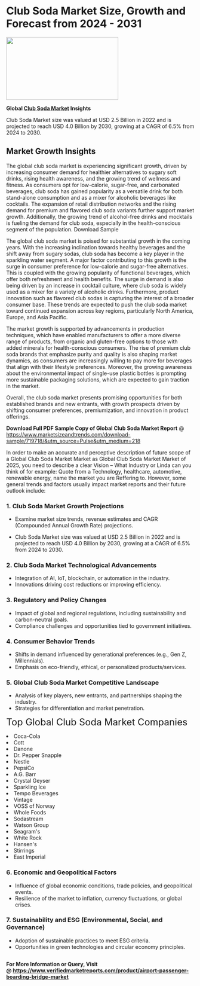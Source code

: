 <H1>Club Soda Market Size, Growth and Forecast from 2024 - 2031</H1><img class="aligncenter size-medium wp-image-584254" src="https://thirdeyenews.in/wp-content/uploads/2024/09/Global-Market-Research-300x168.jpeg" alt="" width="300" height="168" /><p><strong>Global&nbsp;<a href="https://www.marketsizeandtrends.com/download-sample/719718/&amp;utm_source=Pulse&amp;utm_medium=218">Club Soda Market</a> Insights</strong></p><p>Club Soda Market size was valued at USD 2.5 Billion in 2022 and is projected to reach USD 4.0 Billion by 2030, growing at a CAGR of 6.5% from 2024 to 2030.</p><p><h2>Market Growth Insights</h2> The global club soda market is experiencing significant growth, driven by increasing consumer demand for healthier alternatives to sugary soft drinks, rising health awareness, and the growing trend of wellness and fitness. As consumers opt for low-calorie, sugar-free, and carbonated beverages, club soda has gained popularity as a versatile drink for both stand-alone consumption and as a mixer for alcoholic beverages like cocktails. The expansion of retail distribution networks and the rising demand for premium and flavored club soda variants further support market growth. Additionally, the growing trend of alcohol-free drinks and mocktails is fueling the demand for club soda, especially in the health-conscious segment of the population. Download Sample <p>The global club soda market is poised for substantial growth in the coming years. With the increasing inclination towards healthy beverages and the shift away from sugary sodas, club soda has become a key player in the sparkling water segment. A major factor contributing to this growth is the surge in consumer preference for low-calorie and sugar-free alternatives. This is coupled with the growing popularity of functional beverages, which offer both refreshment and health benefits. The surge in demand is also being driven by an increase in cocktail culture, where club soda is widely used as a mixer for a variety of alcoholic drinks. Furthermore, product innovation such as flavored club sodas is capturing the interest of a broader consumer base. These trends are expected to push the club soda market toward continued expansion across key regions, particularly North America, Europe, and Asia Pacific.</p> <p>The market growth is supported by advancements in production techniques, which have enabled manufacturers to offer a more diverse range of products, from organic and gluten-free options to those with added minerals for health-conscious consumers. The rise of premium club soda brands that emphasize purity and quality is also shaping market dynamics, as consumers are increasingly willing to pay more for beverages that align with their lifestyle preferences. Moreover, the growing awareness about the environmental impact of single-use plastic bottles is prompting more sustainable packaging solutions, which are expected to gain traction in the market.</p> <p>Overall, the club soda market presents promising opportunities for both established brands and new entrants, with growth prospects driven by shifting consumer preferences, premiumization, and innovation in product offerings.</p> </p><p><span class=""><strong>Download Full PDF Sample Copy of Global Club Soda Market Report</strong> @ <a href="https://www.marketsizeandtrends.com/download-sample/719718/&amp;utm_source=Pulse&amp;utm_medium=218" target="_blank">https://www.marketsizeandtrends.com/download-sample/719718/&amp;utm_source=Pulse&amp;utm_medium=218</a></span></p><p>In order to make an accurate and perceptive description of future scope of a Global&nbsp;Club Soda Market Market as Global&nbsp;Club Soda Market Market of 2025, you need to describe a clear Vision &ndash; What Industry or Linda can you think of for example: Quote from a Technology, healthcare, automotive, renewable energy, name the market you are Reffering to. However, some general trends and factors usually impact market reports and their future outlook include:</p><h3>1.&nbsp;<strong>Club Soda Market Growth Projections</strong></h3><ul><li>Examine market size trends, revenue estimates and CAGR (Compounded Annual Growth Rate) projections.</li><li><p>Club Soda Market size was valued at USD 2.5 Billion in 2022 and is projected to reach USD 4.0 Billion by 2030, growing at a CAGR of 6.5% from 2024 to 2030.</p></li></ul><h3>2.&nbsp;<strong>Club Soda Market Technological Advancements</strong></h3><ul><li>Integration of AI, IoT, blockchain, or automation in the industry.</li><li>Innovations driving cost reductions or improving efficiency.</li></ul><h3>3.&nbsp;<strong>Regulatory and Policy Changes</strong></h3><ul><li>Impact of global and regional regulations, including sustainability and carbon-neutral goals.</li><li>Compliance challenges and opportunities tied to government initiatives.</li></ul><h3>4.&nbsp;<strong>Consumer Behavior Trends</strong></h3><ul><li>Shifts in demand influenced by generational preferences (e.g., Gen Z, Millennials).</li><li>Emphasis on eco-friendly, ethical, or personalized products/services.</li></ul><h3>5.&nbsp;<strong>Global Club Soda Market Competitive Landscape</strong></h3><ul><li>Analysis of key players, new entrants, and partnerships shaping the industry.</li><li>Strategies for differentiation and market penetration.</li></ul><p data-pm-slice="1 1 []"><span style="color: inherit; font-family: inherit; font-size: 25px;">Top Global Club Soda Market Companies</span></p><div class="" data-test-id=""><p><li>Coca-Cola</li><li> Cott</li><li> Danone</li><li> Dr. Pepper Snapple</li><li> Nestle</li><li> PepsiCo</li><li> A.G. Barr</li><li> Crystal Geyser</li><li> Sparkling Ice</li><li> Tempo Beverages</li><li> Vintage</li><li> VOSS of Norway</li><li> Whole Foods</li><li> Sodastream</li><li> Watson Group</li><li> Seagram's</li><li> White Rock</li><li> Hansen's</li><li> Stirrings</li><li> East Imperial</li></p></div><h3>6.&nbsp;<strong>Economic and Geopolitical Factors</strong></h3><ul><li>Influence of global economic conditions, trade policies, and geopolitical events.</li><li>Resilience of the market to inflation, currency fluctuations, or global crises.</li></ul><h3>7.&nbsp;<strong>Sustainability and ESG (Environmental, Social, and Governance)</strong></h3><ul><li>Adoption of sustainable practices to meet ESG criteria.</li><li>Opportunities in green technologies and circular economy principles.</li></ul><h2><strong style="font-size: 14px;">For More Information or Query, Visit @&nbsp;</strong><a style="background-color: #ffffff; font-size: 14px;" href="https://www.marketsizeandtrends.com/report/club-soda-market/" target="_blank">https://www.verifiedmarketreports.com/product/airport-passenger-boarding-bridge-market</a></h2>
